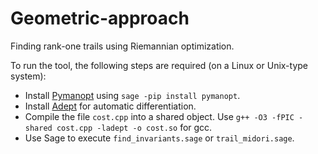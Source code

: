 # Geometric-approach
Finding rank-one trails using Riemannian optimization.

To run the tool, the following steps are required (on a Linux or Unix-type system):
- Install [Pymanopt](https://pymanopt.org/) using `sage -pip install pymanopt`.
- Install [Adept](http://www.met.reading.ac.uk/clouds/adept/) for automatic differentiation.
- Compile the file `cost.cpp` into a shared object. Use `g++ -O3 -fPIC -shared cost.cpp -ladept -o cost.so` for gcc.
- Use Sage to execute `find_invariants.sage` or `trail_midori.sage`.
